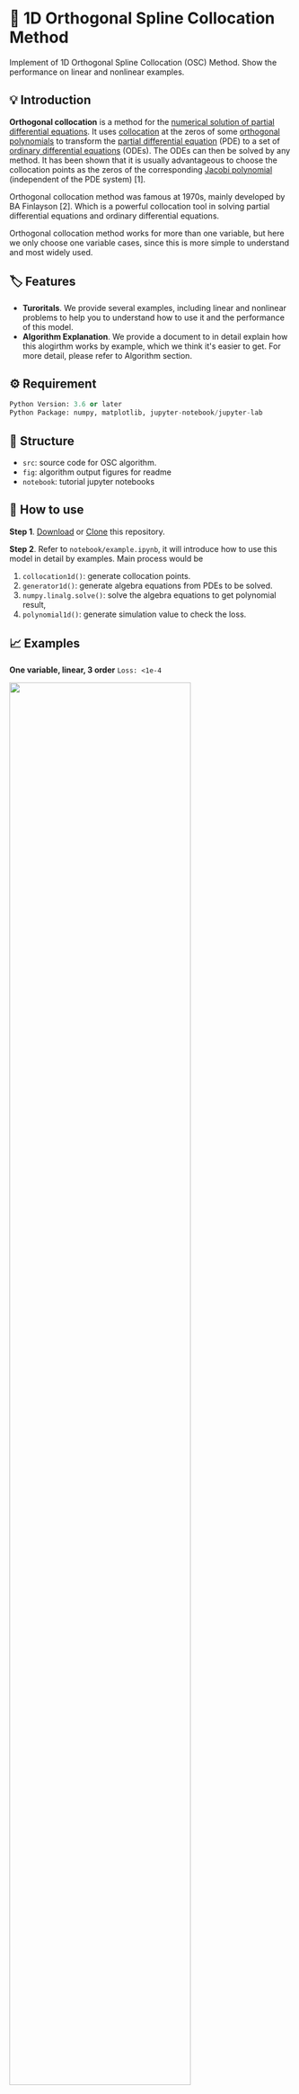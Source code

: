 # 🧮 1D Orthogonal Spline Collocation Method
Implement of 1D Orthogonal Spline Collocation (OSC) Method. Show the performance on linear and nonlinear examples. 

## 💡 Introduction

**Orthogonal collocation** is a method for the [numerical solution of partial differential equations](https://en.wikipedia.org/wiki/Numerical_partial_differential_equations). It uses [collocation](https://en.wikipedia.org/wiki/Collocation_method) at the zeros of some [orthogonal polynomials](https://en.wikipedia.org/wiki/Orthogonal_polynomials) to transform the [partial differential equation](https://en.wikipedia.org/wiki/Partial_differential_equation) (PDE) to a set of [ordinary differential equations](https://en.wikipedia.org/wiki/Ordinary_differential_equation) (ODEs). The ODEs can then be solved by any method. It has been shown that it is usually advantageous to choose the collocation points as the zeros of the corresponding [Jacobi polynomial](https://en.wikipedia.org/wiki/Jacobi_polynomial) (independent of the PDE system) [1]. 

Orthogonal collocation method was famous at 1970s, mainly developed by BA Finlayson [2]. Which is a powerful collocation tool in solving partial differential equations and ordinary differential equations.

Orthogonal collocation method works for more than one variable, but here we only choose one variable cases, since this is more simple to understand and most widely used. 

## 🏷 Features

- **Turoritals**. We provide several examples, including linear and nonlinear problems to help you to understand how to use it and the performance of this model.
- **Algorithm Explanation**.  We provide a document to in detail explain how this alogirthm works by example, which we think it's easier to get. For more detail, please refer to Algorithm section.

## ⚙️ Requirement

```python
Python Version: 3.6 or later
Python Package: numpy, matplotlib, jupyter-notebook/jupyter-lab
```

## 🔧 Structure

- `src`: source code for OSC algorithm. 
- `fig`: algorithm output figures for readme
- `notebook`: tutorial jupyter notebooks

## 🔦 How to use

**Step 1**. [Download](https://github.com/cbhua/model-orthogonal-collocation/archive/refs/heads/main.zip) or [Clone](git@github.com:cbhua/model-orthogonal-collocation.git) this repository.

**Step 2**. Refer to `notebook/example.ipynb`, it will introduce how to use this model in detail by examples. Main process would be 

1. `collocation1d()`: generate collocation points.
2. `generator1d()`: generate algebra equations from PDEs to be solved.
3. `numpy.linalg.solve()`: solve the algebra equations to get polynomial result, 
4. `polynomial1d()`: generate simulation value to check the loss. 

## 📈 Examples

**One variable, linear, 3 order** `Loss: <1e-4`

<img src="fig/case1-result.jpg" width="80%">

**One variable, linear, 4 order** `Loss: 2.2586`

<img src="fig/case2-result.jpg" width="80%">

**One variable, nonlinear** `Loss: 0.0447`

<img src="fig/case3-result.jpg" width="80%">

## 📜 Algorithm

Here we are going to simply introduce how 1D OSC works by example. Original pdf please refer to `Introduction.pdf` in this repository. 

<img src="fig/doc1.jpg" width="100%">

<img src="fig/doc2.jpg" width="100%">

<img src="fig/doc3.jpg" width="100%">


## 📚 References

[1] Orthogonal collocation. (2018, January 30). In *Wikipedia*. https://en.wikipedia.org/wiki/Orthogonal_collocation.

[2] Carey, G. F., and Bruce A. Finlayson. **"Orthogonal collocation on finite elements."** *Chemical Engineering Science* 30.5-6 (1975): 587-596.
